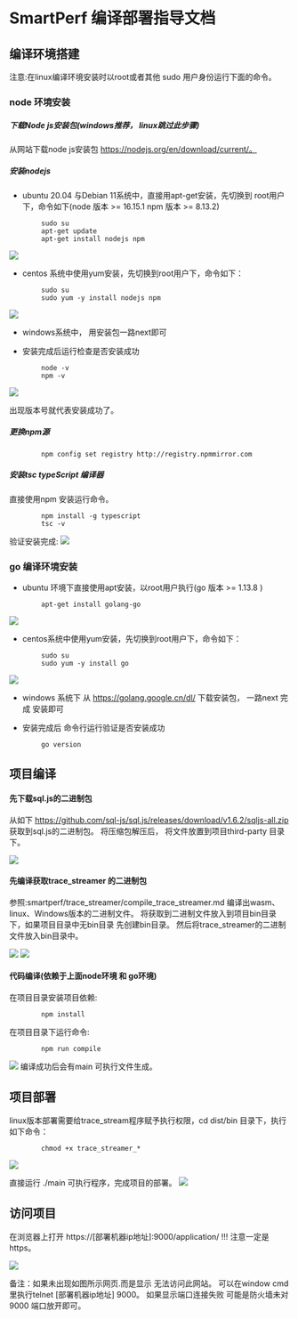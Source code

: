 # SmartPerf 编译部署指导文档


## 编译环境搭建
注意:在linux编译环境安装时以root或者其他 sudo 用户身份运行下面的命令。
### node 环境安装
##### 下载Node js安装包(windows推荐， linux跳过此步骤)
从网站下载node js安装包 https://nodejs.org/en/download/current/。
##### 安装nodejs
- ubuntu 20.04 与Debian 11系统中，直接用apt-get安装，先切换到 root用户下，命令如下(node 版本 >= 16.15.1  npm 版本 >= 8.13.2)
```
        sudo su
        apt-get update 
        apt-get install nodejs npm
```
![](./src/figures/deploy/install_node.png)


- centos 系统中使用yum安装，先切换到root用户下，命令如下：
```
        sudo su 
        sudo yum -y install nodejs npm 
```
![](./src/figures/deploy/yum_install_node.png)

- windows系统中， 用安装包一路next即可

           
- 安装完成后运行检查是否安装成功
```
        node -v 
        npm -v
```
![](./src/figures/deploy/check_version.png)

  出现版本号就代表安装成功了。

##### 更换npm源
```
        npm config set registry http://registry.npmmirror.com
```   

##### 安装tsc typeScript 编译器
直接使用npm 安装运行命令。
```
        npm install -g typescript
        tsc -v
```
 
 验证安装完成:
![](./src/figures/deploy/install_tsc.png)

### go 编译环境安装
- ubuntu 环境下直接使用apt安装，以root用户执行(go 版本 >= 1.13.8 )
```
        apt-get install golang-go
```
![](./src/figures/deploy/install_golang.png)

- centos系统中使用yum安装，先切换到root用户下，命令如下：

```
        sudo su
        sudo yum -y install go 
```
![](./src/figures/deploy/yum_install_go.png)

- windows 系统下 从 https://golang.google.cn/dl/ 下载安装包， 一路next 完成 安装即可
           
- 安装完成后 命令行运行验证是否安装成功

```
        go version 
``` 
## 项目编译
#### 先下载sql.js的二进制包
从如下 https://github.com/sql-js/sql.js/releases/download/v1.6.2/sqljs-all.zip 获取到sql.js的二进制包。
将压缩包解压后， 将文件放置到项目third-party 目录下。

        
![](./src/figures/deploy/third_party.png)

#### 先编译获取trace_streamer 的二进制包
参照:smartperf/trace_streamer/compile_trace_streamer.md 编译出wasm、linux、Windows版本的二进制文件。
将获取到二进制文件放入到项目bin目录下，如果项目目录中无bin目录 先创建bin目录。
然后将trace_streamer的二进制文件放入bin目录中。
	   
![](./src/figures/deploy/put_bin.png)
![](./src/figures/deploy/bin_files.png)


#### 代码编译(依赖于上面node环境 和 go环境)
在项目目录安装项目依赖:
```
        npm install 
```
在项目目录下运行命令:
```
        npm run compile 
```                
![](./src/figures/deploy/compile.png)
    编译成功后会有main 可执行文件生成。
    
## 项目部署
linux版本部署需要给trace_stream程序赋予执行权限，cd dist/bin 目录下，执行如下命令：
```
        chmod +x trace_streamer_*
```
![](./src/figures/deploy/chomd+x.png)          

直接运行 ./main 可执行程序，完成项目的部署。
![](./src/figures/deploy/run_main.png)
 ## 访问项目     
在浏览器上打开 https://[部署机器ip地址]:9000/application/ 
!!! 注意一定是https。

![](./src/figures/deploy/visit_website.png)

 备注：如果未出现如图所示网页.而是显示 无法访问此网站。
可以在window cmd 里执行telnet [部署机器ip地址] 9000。
如果显示端口连接失败 可能是防火墙未对9000 端口放开即可。